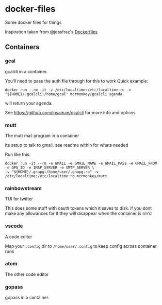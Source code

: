 # docker-files

Some docker files for things

Inspiration taken from @jessfraz's [Dockerfiles](https://www.github.com/jessfraz)


## Containers


### gcal

gcalcli in a container.

You'll need to pass the auth file through for this to work
Quick example:

    docker run --rm -it -v /etc/localtime:/etc/localtime:ro -v "${HOME}/.gcalcli:/home/gcal" mcrmonkey/gcalcli agenda


will return your agenda.

See https://github.com/insanum/gcalcli for more info and options


### mutt

The mutt mail program in a container

Its setup to talk to gmail. see readme within for whats needed

Run like this:

    docker run -it --rm -e GMAIL -e GMAIL_NAME -e GMAIL_PASS -e GMAIL_FROM -e GPG_ID -e IMAP_SERVER -e SMTP_SERVER \
    -v "${HOME}/.gnupg:/home/user/.gnupg:ro" -v /etc/localtime:/etc/localtime:ro mcrmonkey/mutt


### rainbowstream

TUI for twitter

This does some stuff with oauth tokens which it saves to disk. If you dont make
any allowances for it they will disappear when the container is rm'd


### vscode

A code editor

Map your `.config` dir to `/home/user/.config` to keep config across container
runs

### atom

The other code editor


### gopass

gopass in a container.
